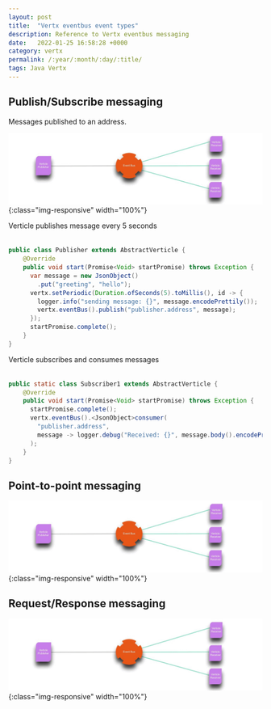 ```yaml
---
layout: post
title:  "Vertx eventbus event types"
description: Reference to Vertx eventbus messaging
date:   2022-01-25 16:58:28 +0000
category: vertx
permalink: /:year/:month/:day/:title/
tags: Java Vertx
---
```


## Publish/Subscribe messaging
Messages published to an address.

![event](/assets/img/2022-02/eventbus.gif){:class="img-responsive" width="100%"}


Verticle publishes message every 5 seconds

```java

public class Publisher extends AbstractVerticle {
    @Override
    public void start(Promise<Void> startPromise) throws Exception {
      var message = new JsonObject()
        .put("greeting", "hello");
      vertx.setPeriodic(Duration.ofSeconds(5).toMillis(), id -> {
        logger.info("sending message: {}", message.encodePrettily());
        vertx.eventBus().publish("publisher.address", message);
      });
      startPromise.complete();
    }
}

```

Verticle subscribes and consumes messages

```java

public static class Subscriber1 extends AbstractVerticle {
    @Override
    public void start(Promise<Void> startPromise) throws Exception {
      startPromise.complete();
      vertx.eventBus().<JsonObject>consumer(
        "publisher.address",
        message -> logger.debug("Received: {}", message.body().encodePrettily())
      );
    }
}

```

## Point-to-point messaging

![event](/assets/img/2022-02/eventbus2.gif){:class="img-responsive" width="100%"}

## Request/Response messaging

![event](/assets/img/2022-02/eventbus2.gif){:class="img-responsive" width="100%"}